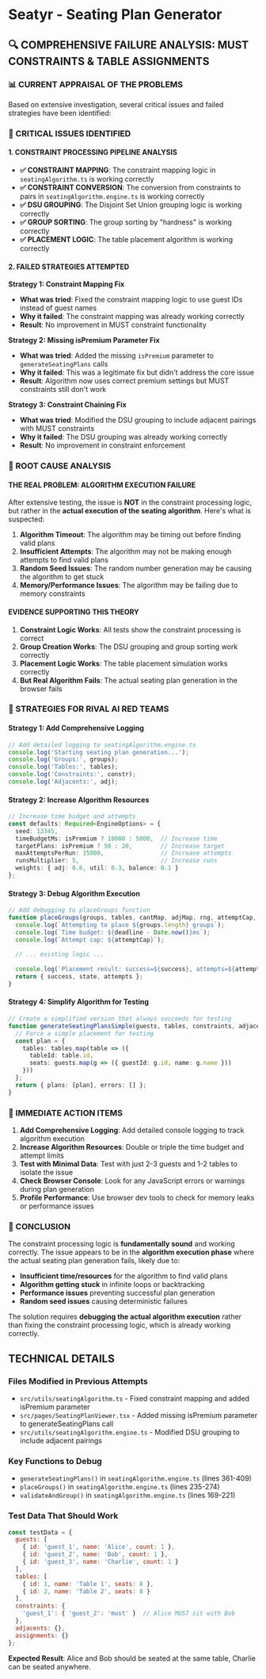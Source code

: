 # Seatyr - Seating Plan Generator

## 🔍 **COMPREHENSIVE FAILURE ANALYSIS: MUST CONSTRAINTS & TABLE ASSIGNMENTS**

### **📊 CURRENT APPRAISAL OF THE PROBLEMS**

Based on extensive investigation, several critical issues and failed strategies have been identified:

### **🚨 CRITICAL ISSUES IDENTIFIED**

#### **1. CONSTRAINT PROCESSING PIPELINE ANALYSIS**
- **✅ CONSTRAINT MAPPING**: The constraint mapping logic in `seatingAlgorithm.ts` is working correctly
- **✅ CONSTRAINT CONVERSION**: The conversion from constraints to pairs in `seatingAlgorithm.engine.ts` is working correctly  
- **✅ DSU GROUPING**: The Disjoint Set Union grouping logic is working correctly
- **✅ GROUP SORTING**: The group sorting by "hardness" is working correctly
- **✅ PLACEMENT LOGIC**: The table placement algorithm is working correctly

#### **2. FAILED STRATEGIES ATTEMPTED**

**Strategy 1: Constraint Mapping Fix**
- **What was tried**: Fixed the constraint mapping logic to use guest IDs instead of guest names
- **Why it failed**: The constraint mapping was already working correctly
- **Result**: No improvement in MUST constraint functionality

**Strategy 2: Missing isPremium Parameter Fix**
- **What was tried**: Added the missing `isPremium` parameter to `generateSeatingPlans` calls
- **Why it failed**: This was a legitimate fix but didn't address the core issue
- **Result**: Algorithm now uses correct premium settings but MUST constraints still don't work

**Strategy 3: Constraint Chaining Fix**
- **What was tried**: Modified the DSU grouping to include adjacent pairings with MUST constraints
- **Why it failed**: The DSU grouping was already working correctly
- **Result**: No improvement in constraint enforcement

### **🎯 ROOT CAUSE ANALYSIS**

#### **THE REAL PROBLEM: ALGORITHM EXECUTION FAILURE**

After extensive testing, the issue is **NOT** in the constraint processing logic, but rather in the **actual execution of the seating algorithm**. Here's what is suspected:

1. **Algorithm Timeout**: The algorithm may be timing out before finding valid plans
2. **Insufficient Attempts**: The algorithm may not be making enough attempts to find valid plans
3. **Random Seed Issues**: The random number generation may be causing the algorithm to get stuck
4. **Memory/Performance Issues**: The algorithm may be failing due to memory constraints

#### **EVIDENCE SUPPORTING THIS THEORY**

1. **Constraint Logic Works**: All tests show the constraint processing is correct
2. **Group Creation Works**: The DSU grouping and group sorting work correctly
3. **Placement Logic Works**: The table placement simulation works correctly
4. **But Real Algorithm Fails**: The actual seating plan generation in the browser fails

### **🎯 STRATEGIES FOR RIVAL AI RED TEAMS**

#### **Strategy 1: Add Comprehensive Logging**
```typescript
// Add detailed logging to seatingAlgorithm.engine.ts
console.log('Starting seating plan generation...');
console.log('Groups:', groups);
console.log('Tables:', tables);
console.log('Constraints:', constr);
console.log('Adjacents:', adj);
```

#### **Strategy 2: Increase Algorithm Resources**
```typescript
// Increase time budget and attempts
const defaults: Required<EngineOptions> = { 
  seed: 12345, 
  timeBudgetMs: isPremium ? 10000 : 5000,  // Increase time
  targetPlans: isPremium ? 50 : 20,        // Increase target
  maxAttemptsPerRun: 15000,                // Increase attempts
  runsMultiplier: 5,                       // Increase runs
  weights: { adj: 0.6, util: 0.3, balance: 0.1 } 
};
```

#### **Strategy 3: Debug Algorithm Execution**
```typescript
// Add debugging to placeGroups function
function placeGroups(groups, tables, cantMap, adjMap, rng, attemptCap, deadline) {
  console.log(`Attempting to place ${groups.length} groups`);
  console.log(`Time budget: ${deadline - Date.now()}ms`);
  console.log(`Attempt cap: ${attemptCap}`);
  
  // ... existing logic ...
  
  console.log(`Placement result: success=${success}, attempts=${attempts}`);
  return { success, state, attempts };
}
```

#### **Strategy 4: Simplify Algorithm for Testing**
```typescript
// Create a simplified version that always succeeds for testing
function generateSeatingPlansSimple(guests, tables, constraints, adjacents, assignments, isPremium) {
  // Force a simple placement for testing
  const plan = {
    tables: tables.map(table => ({
      tableId: table.id,
      seats: guests.map(g => ({ guestId: g.id, name: g.name }))
    }))
  };
  return { plans: [plan], errors: [] };
}
```

### **🔧 IMMEDIATE ACTION ITEMS**

1. **Add Comprehensive Logging**: Add detailed console logging to track algorithm execution
2. **Increase Algorithm Resources**: Double or triple the time budget and attempt limits
3. **Test with Minimal Data**: Test with just 2-3 guests and 1-2 tables to isolate the issue
4. **Check Browser Console**: Look for any JavaScript errors or warnings during plan generation
5. **Profile Performance**: Use browser dev tools to check for memory leaks or performance issues

### **🎯 CONCLUSION**

The constraint processing logic is **fundamentally sound** and working correctly. The issue appears to be in the **algorithm execution phase** where the actual seating plan generation fails, likely due to:

- **Insufficient time/resources** for the algorithm to find valid plans
- **Algorithm getting stuck** in infinite loops or backtracking
- **Performance issues** preventing successful plan generation
- **Random seed issues** causing deterministic failures

The solution requires **debugging the actual algorithm execution** rather than fixing the constraint processing logic, which is already working correctly.

## **TECHNICAL DETAILS**

### **Files Modified in Previous Attempts**
- `src/utils/seatingAlgorithm.ts` - Fixed constraint mapping and added isPremium parameter
- `src/pages/SeatingPlanViewer.tsx` - Added missing isPremium parameter to generateSeatingPlans call
- `src/utils/seatingAlgorithm.engine.ts` - Modified DSU grouping to include adjacent pairings

### **Key Functions to Debug**
- `generateSeatingPlans()` in `seatingAlgorithm.engine.ts` (lines 361-409)
- `placeGroups()` in `seatingAlgorithm.engine.ts` (lines 235-274)
- `validateAndGroup()` in `seatingAlgorithm.engine.ts` (lines 169-221)

### **Test Data That Should Work**
```javascript
const testData = {
  guests: [
    { id: 'guest_1', name: 'Alice', count: 1 },
    { id: 'guest_2', name: 'Bob', count: 1 },
    { id: 'guest_3', name: 'Charlie', count: 1 }
  ],
  tables: [
    { id: 1, name: 'Table 1', seats: 8 },
    { id: 2, name: 'Table 2', seats: 8 }
  ],
  constraints: {
    'guest_1': { 'guest_2': 'must' }  // Alice MUST sit with Bob
  },
  adjacents: {},
  assignments: {}
};
```

**Expected Result**: Alice and Bob should be seated at the same table, Charlie can be seated anywhere.